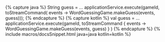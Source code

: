 {% capture java %}
String guess = ...
applicationService.execute(gameId, toStreamCommand( events -> WordGuessingGame.makeGuess(events, guess)));
{% endcapture %}
{% capture kotlin %}
val guess = ...
applicationService.execute(gameId, toStreamCommand { events -> WordGuessingGame.makeGuess(events, guess) } )
{% endcapture %}
{% include macros/docsSnippet.html java=java kotlin=kotlin %}